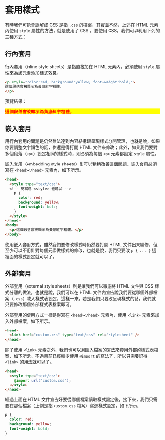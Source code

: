 # 套用樣式

有時我們可能會誤解成 CSS 是指 `.css` 的檔案，其實並不然，上述在 HTML 元素內使用 `style` 屬性的方法，就是使用了 CSS 。要使用 CSS，我們可以利用下列的三種方式：

## 行內套用

行內套用（inline style sheets）是指直接加在 HTML 元素內，必須使用 `style` 屬性來為該元素添加樣式效果。

```html
<p style="color:red; background:yellow; font-weight:bold;">
這個段落會被顯示為黃底紅字粗體。
</p>
```

預覽結果：
<p style="color:red; background:yellow; font-weight:bold;">
這個段落會被顯示為黃底紅字粗體。
</p>

## 嵌入套用

用行內套用的問題是仍然無法達到內容結構跟呈現樣式分開管理，也就是說，如果你要調整文字顏色的話，你還是得打開 HTML 文件來修改；此外，如果我們要對多個段落（`<p>`）設定相同的樣式時，則必須為每個 `<p>` 元素都設定 `style` 屬性。

嵌入套用（embedding style sheets）則可以稍稍改善這個問題。嵌入套用必須寫在 `<head></head>` 元素內，如下所示。

```html
<head>
  <style type="text/css">
  <!-- 簡寫成 <style> 也可以 -->
    p {
      color: red;
      background: yellow;
      font-weight: bold;
    }
  </style>
</head>
<body>
  <p>這個段落會被顯示為黃底紅字粗體。</p>
</body>
```

使用嵌入套用方式，雖然我們要修改樣式時仍然要打開 HTML 文件出來編修，但至少可以不用針對每個元素做樣式的修改，也就是說，我們只要改 `p { ... }` 這裡面的樣式設定就可以了。

## 外部套用

外部套用（external style sheets）則是讓我們可以徹底將 HTML 文件與 CSS 樣式分離的做法，也就是說，我們可以在 HTML 文件內宣告說我們要從哪個外部檔案（`.css`）載入樣式表設定，這樣一來，若是我們只要改呈現樣式的話，我們就只要修改那個外部樣式表檔案即可。

外部套用的使用方式一樣是得寫在 `<head></head>` 元素內，使用 `<link>` 元素來加入外部檔案，如下所示。

```html
<head>
  <link href="custom.css" type="text/css" rel="stylesheet" />
</head>
```

除了使用 `<link>` 元素之外，我們也可以用匯入檔案的寫法來套用外部的樣式表檔案，如下所示。不過目前已經較少使用 `@import` 的寫法了，所以只需要記得 `<link>` 的用法就可以了。

```html
<head>
  <style type="text/css">
    @import url("custom.css");
  </style>
</head>
```

經過上面在 HTML 文件宣告好要從哪個檔案讀取樣式設定後，接下來，我們只需要在那個檔案（上例是指 `custom.css` 檔案）寫進樣式設定，如下所示。

```css
p {
  color: red;
  background: yellow;
  font-weight: bold;
}
```